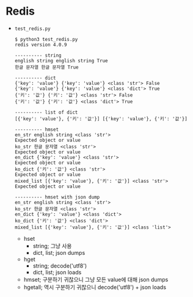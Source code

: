 Redis
=====

* `test_redis.py`

  ```
  $ python3 test_redis.py
  redis version 4.0.9

  ---------- string
  english string english string True
  한글 문자열 한글 문자열 True

  ---------- dict
  {'key': 'value'} {'key': 'value'} <class 'str'> False
  {'key': 'value'} {'key': 'value'} <class 'dict'> True
  {'키': '값'} {'키': '값'} <class 'str'> False
  {'키': '값'} {'키': '값'} <class 'dict'> True

  ---------- list of dict
  [{'key': 'value'}, {'키': '값'}] [{'key': 'value'}, {'키': '값'}]

  ---------- hmset
  en_str english string <class 'str'>
  Expected object or value
  ko_str 한글 문자열 <class 'str'>
  Expected object or value
  en_dict {'key': 'value'} <class 'str'>
  Expected object or value
  ko_dict {'키': '값'} <class 'str'>
  Expected object or value
  mixed_list [{'key': 'value'}, {'키': '값'}] <class 'str'>
  Expected object or value

  ---------- hmset with json dump
  en_str english string <class 'str'>
  ko_str 한글 문자열 <class 'str'>
  en_dict {'key': 'value'} <class 'dict'>
  ko_dict {'키': '값'} <class 'dict'>
  mixed_list [{'key': 'value'}, {'키': '값'}] <class 'list'>
  ```
  * hset
    * string; 그냥 사용
    * dict, list; json dumps
  * hget
    * string; decode('utf8')
    * dict, list; json loads
  * hmset; 구분하기 귀찮으니 그냥 모든 value에 대해 json dumps
  * hgetall; 역시 구분하기 귀찮으니 decode('utf8') + json loads
